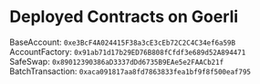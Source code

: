 # Deployed Contracts on Goerli

BaseAccount: `0xe3BcF4A024415F38a3cE3cEb72C2C4C34ef6a59B` <br>
AccountFactory: `0x91ab71d17b29ED76B808fCfdf3e689d52A894471` <br>
SafeSwap: `0x89012390386aD3337dDd6735B9EAe5e2FAACb21f` <br>
BatchTransaction: `0xaca091817aa8fd7863833fea1bf9f8f500eaf795` <br>

